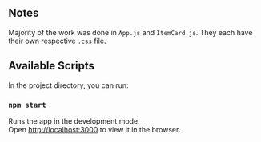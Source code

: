 ## Notes
Majority of the work was done in `App.js` and `ItemCard.js`.  They each have their own respective `.css` file.

## Available Scripts

In the project directory, you can run:

### `npm start`

Runs the app in the development mode.<br />
Open [http://localhost:3000](http://localhost:3000) to view it in the browser.
